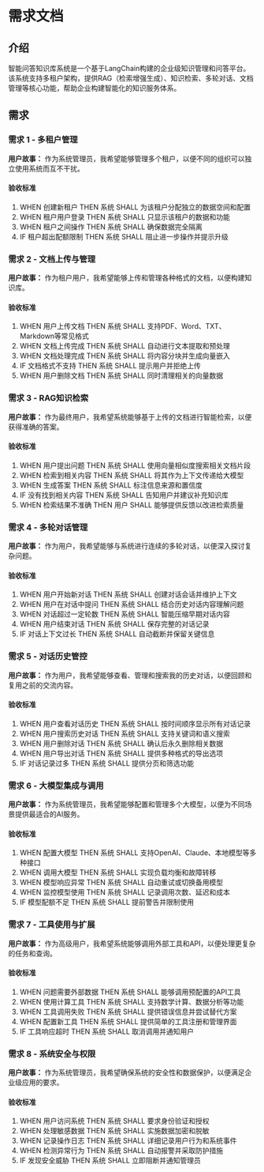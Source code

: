 # 需求文档

## 介绍

智能问答知识库系统是一个基于LangChain构建的企业级知识管理和问答平台。该系统支持多租户架构，提供RAG（检索增强生成）、知识检索、多轮对话、文档管理等核心功能，帮助企业构建智能化的知识服务体系。

## 需求

### 需求 1 - 多租户管理

**用户故事：** 作为系统管理员，我希望能够管理多个租户，以便不同的组织可以独立使用系统而互不干扰。

#### 验收标准

1. WHEN 创建新租户 THEN 系统 SHALL 为该租户分配独立的数据空间和配置
2. WHEN 租户用户登录 THEN 系统 SHALL 只显示该租户的数据和功能
3. WHEN 租户之间操作 THEN 系统 SHALL 确保数据完全隔离
4. IF 租户超出配额限制 THEN 系统 SHALL 阻止进一步操作并提示升级

### 需求 2 - 文档上传与管理

**用户故事：** 作为租户用户，我希望能够上传和管理各种格式的文档，以便构建知识库。

#### 验收标准

1. WHEN 用户上传文档 THEN 系统 SHALL 支持PDF、Word、TXT、Markdown等常见格式
2. WHEN 文档上传完成 THEN 系统 SHALL 自动进行文本提取和预处理
3. WHEN 文档处理完成 THEN 系统 SHALL 将内容分块并生成向量嵌入
4. IF 文档格式不支持 THEN 系统 SHALL 提示用户并拒绝上传
5. WHEN 用户删除文档 THEN 系统 SHALL 同时清理相关的向量数据

### 需求 3 - RAG知识检索

**用户故事：** 作为最终用户，我希望系统能够基于上传的文档进行智能检索，以便获得准确的答案。

#### 验收标准

1. WHEN 用户提出问题 THEN 系统 SHALL 使用向量相似度搜索相关文档片段
2. WHEN 检索到相关内容 THEN 系统 SHALL 将其作为上下文传递给大模型
3. WHEN 生成答案 THEN 系统 SHALL 标注信息来源和置信度
4. IF 没有找到相关内容 THEN 系统 SHALL 告知用户并建议补充知识库
5. WHEN 检索结果不准确 THEN 用户 SHALL 能够提供反馈以改进检索质量

### 需求 4 - 多轮对话管理

**用户故事：** 作为用户，我希望能够与系统进行连续的多轮对话，以便深入探讨复杂问题。

#### 验收标准

1. WHEN 用户开始新对话 THEN 系统 SHALL 创建对话会话并维护上下文
2. WHEN 用户在对话中提问 THEN 系统 SHALL 结合历史对话内容理解问题
3. WHEN 对话超过一定轮数 THEN 系统 SHALL 智能压缩早期对话内容
4. WHEN 用户结束对话 THEN 系统 SHALL 保存完整的对话记录
5. IF 对话上下文过长 THEN 系统 SHALL 自动截断并保留关键信息

### 需求 5 - 对话历史管控

**用户故事：** 作为用户，我希望能够查看、管理和搜索我的历史对话，以便回顾和复用之前的交流内容。

#### 验收标准

1. WHEN 用户查看对话历史 THEN 系统 SHALL 按时间顺序显示所有对话记录
2. WHEN 用户搜索历史对话 THEN 系统 SHALL 支持关键词和语义搜索
3. WHEN 用户删除对话 THEN 系统 SHALL 确认后永久删除相关数据
4. WHEN 用户导出对话 THEN 系统 SHALL 提供多种格式的导出选项
5. IF 对话记录过多 THEN 系统 SHALL 提供分页和筛选功能

### 需求 6 - 大模型集成与调用

**用户故事：** 作为系统管理员，我希望能够配置和管理多个大模型，以便为不同场景提供最适合的AI服务。

#### 验收标准

1. WHEN 配置大模型 THEN 系统 SHALL 支持OpenAI、Claude、本地模型等多种接口
2. WHEN 调用大模型 THEN 系统 SHALL 实现负载均衡和故障转移
3. WHEN 模型响应异常 THEN 系统 SHALL 自动重试或切换备用模型
4. WHEN 监控模型使用 THEN 系统 SHALL 记录调用次数、延迟和成本
5. IF 模型配额不足 THEN 系统 SHALL 提前警告并限制使用

### 需求 7 - 工具使用与扩展

**用户故事：** 作为高级用户，我希望系统能够调用外部工具和API，以便处理更复杂的任务和查询。

#### 验收标准

1. WHEN 问题需要外部数据 THEN 系统 SHALL 能够调用预配置的API工具
2. WHEN 使用计算工具 THEN 系统 SHALL 支持数学计算、数据分析等功能
3. WHEN 工具调用失败 THEN 系统 SHALL 提供错误信息并尝试替代方案
4. WHEN 配置新工具 THEN 系统 SHALL 提供简单的工具注册和管理界面
5. IF 工具响应超时 THEN 系统 SHALL 取消调用并通知用户

### 需求 8 - 系统安全与权限

**用户故事：** 作为系统管理员，我希望确保系统的安全性和数据保护，以便满足企业级应用的要求。

#### 验收标准

1. WHEN 用户访问系统 THEN 系统 SHALL 要求身份验证和授权
2. WHEN 处理敏感数据 THEN 系统 SHALL 实施数据加密和脱敏
3. WHEN 记录操作日志 THEN 系统 SHALL 详细记录用户行为和系统事件
4. WHEN 检测异常行为 THEN 系统 SHALL 自动报警并采取防护措施
5. IF 发现安全威胁 THEN 系统 SHALL 立即阻断并通知管理员
